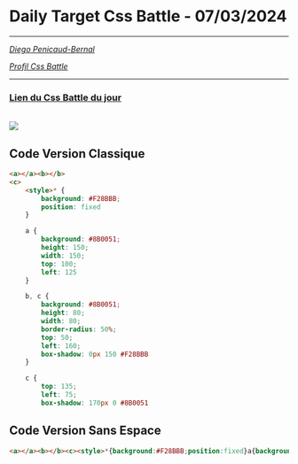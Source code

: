 # Daily Target Css Battle - 07/03/2024

<hr>

[<em>Diego Penicaud-Bernal</em>](https://github.com/Diego-PB)

[<em>Profil Css Battle</em>](https://cssbattle.dev/player/diegopb)

<hr>

### [Lien du Css Battle du jour](https://cssbattle.dev/play/lJTvt2AW1n9KLimvcciV)

<br>
<img src="https://firebasestorage.googleapis.com/v0/b/cssbattleapp.appspot.com/o/user%2Fummd3POvEDfFyeFvVdOMG3OOrwE2%2Ftargets%2Ftarget_ofjegvb.png?alt=media">

## Code Version Classique

```html
<a></a><b></b>
<c>
    <style>* {
        background: #F28BBB;
        position: fixed
    }

    a {
        background: #8B0051;
        height: 150;
        width: 150;
        top: 100;
        left: 125
    }

    b, c {
        background: #8B0051;
        height: 80;
        width: 80;
        border-radius: 50%;
        top: 50;
        left: 160;
        box-shadow: 0px 150 #F28BBB
    }

    c {
        top: 135;
        left: 75;
        box-shadow: 170px 0 #8B0051
```

## Code Version Sans Espace

```html
<a></a><b></b><c><style>*{background:#F28BBB;position:fixed}a{background:#8B0051;height:150;width:150;top:100;left:125}b,c{background:#8B0051;height:80;width:80;border-radius:50%;top:50;left:160;box-shadow:0px 150#F28BBB}c{top:135;left:75;box-shadow:170px 0#8B0051
```